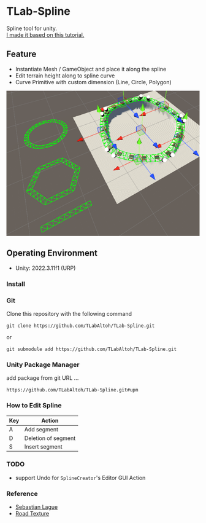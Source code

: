 # TLab-Spline
Spline tool for unity.  
[I made it based on this tutorial.](https://www.youtube.com/playlist?list=PLFt_AvWsXl0d8aDaovNztYf6iTChHzrHP)

## Feature  
- Instantiate Mesh / GameObject and place it along the spline
- Edit terrain height along to spline curve
- Curve Primitive with custom dimension (Line, Circle, Polygon)

<img src="Media/image.png" width="512"></img>

## Operating Environment
- Unity: 2022.3.11f1 (URP)  

### Install

### Git
Clone this repository with the following command

```
git clone https://github.com/TLabAltoh/TLab-Spline.git
```

or

```
git submodule add https://github.com/TLabAltoh/TLab-Spline.git
```

### Unity Package Manager
add package from git URL ...

```
https://github.com/TLabAltoh/TLab-Spline.git#upm
```

### How to Edit Spline

| Key | Action |
| --- | --- |
| A | Add segment |
| D | Deletion of segment |
| S | Insert segment |

### TODO
- support Undo for ```SplineCreator```'s Editor GUI Action

### Reference
- [Sebastian Lague](https://www.youtube.com/playlist?list=PLFt_AvWsXl0d8aDaovNztYf6iTChHzrHP)
- [Road Texture](https://www.freepik.com/free-photo/lines-traffic-paved-roads-background_3738059.htm)
